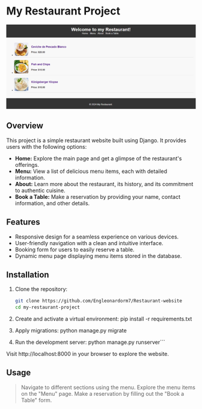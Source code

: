 # My Restaurant Project

![Restaurant Project](restaurant%20project.png)

## Overview

This project is a simple restaurant website built using Django. It provides users with the following options:

- **Home:** Explore the main page and get a glimpse of the restaurant's offerings.
- **Menu:** View a list of delicious menu items, each with detailed information.
- **About:** Learn more about the restaurant, its history, and its commitment to authentic cuisine.
- **Book a Table:** Make a reservation by providing your name, contact information, and other details.

## Features

- Responsive design for a seamless experience on various devices.
- User-friendly navigation with a clean and intuitive interface.
- Booking form for users to easily reserve a table.
- Dynamic menu page displaying menu items stored in the database.

## Installation

1. Clone the repository:

   ```bash
   git clone https://github.com/Engleonardorm7/Restaurant-website
   cd my-restaurant-project


2. Create and activate a virtual environment:
    pip install -r requirements.txt

3. Apply migrations:
    python manage.py migrate

4. Run the development server:
    python manage.py runserver```

Visit http://localhost:8000 in your browser to explore the website.


## Usage
> Navigate to different sections using the menu.
> Explore the menu items on the "Menu" page.
> Make a reservation by filling out the "Book a Table" form.




